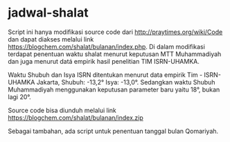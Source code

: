 # jadwal-shalat

Script ini hanya modifikasi source code dari http://praytimes.org/wiki/Code dan dapat diakses melalui link https://blogchem.com/shalat/bulanan/index.php. 
Di dalam modifikasi terdapat penentuan waktu shalat menurut keputusan MTT Muhammadiyah dan juga menurut datá empirik hasil penelitian TIM ISRN-UHAMKA.

Waktu Shubuh dan Isya ISRN ditentukan menurut data empirik Tim - ISRN-UHAMKA Jakarta, Shubuh: -13,2° Isya: -13,0°.
Sedangkan waktu Shubuh Muhammadiyah menggunakan keputusan parameter baru yaitu 18°, bukan lagi 20°.

Source code bisa diunduh melalui link https://blogchem.com/shalat/bulanan/index.zip

Sebagai tambahan, ada script untuk penentuan tanggal bulan Qomariyah.

